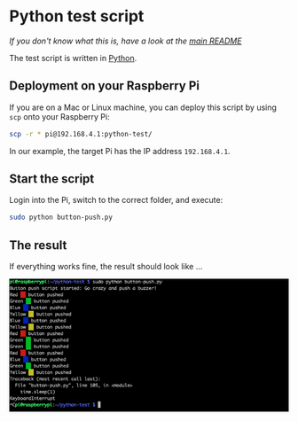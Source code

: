 # Python test script

_If you don't know what this is, have a look at the [main README](../../README.md)_

The test script is written in [Python](https://www.python.org/).

## Deployment on your Raspberry Pi

If you are on a Mac or Linux machine, you can deploy this script by using `scp` onto your Raspberry Pi:

```sh
scp -r * pi@192.168.4.1:python-test/
```

In our example, the target Pi has the IP address `192.168.4.1`.

## Start the script

Login into the Pi, switch to the correct folder, and execute:

```sh
sudo python button-push.py
```

## The result

If everything works fine, the result should look like ...

<p align="center">
  <img src="../../images/software-python-result.png" title="Result of the software test with Python" alt="Result of the software test with Python">
</p>
